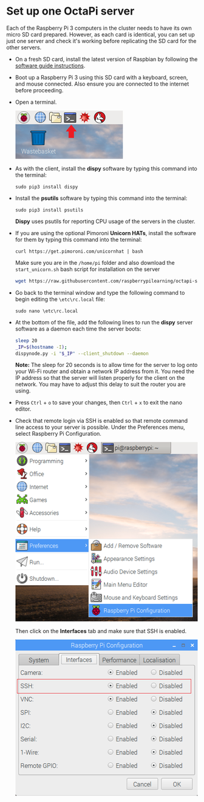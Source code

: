 # Set up one OctaPi server

Each of the Raspberry Pi 3 computers in the cluster needs to have its own micro SD card prepared. However, as each card is identical, you can set up just one server and check it's working before replicating the SD card for the other servers.

- On a fresh SD card, install the latest version of Raspbian by following the [software guide instructions](https://www.raspberrypi.org/learning/software-guide/quickstart/).

- Boot up a Raspberry Pi 3 using this SD card with a keyboard, screen, and mouse connected. Also ensure you are connected to the internet before proceeding.

- Open a terminal.

    ![Open a terminal](images/terminal.png)

- As with the client, install the **dispy** software by typing this command into the terminal:

    ```
    sudo pip3 install dispy
    ```

- Install the **psutils** software by typing this command into the terminal:

    ```
    sudo pip3 install psutils
    ```

    **Dispy** uses psutils for reporting CPU usage of the servers in the cluster.


- If you are using the optional Pimoroni **Unicorn HATs**, install the software for them by typing this command into the terminal:

    ```
    curl https://get.pimoroni.com/unicornhat | bash
    ```

    Make sure you are in the `/home/pi` folder and also download the `start_unicorn.sh` bash script for installation on the server

    ```bash
    wget https://raw.githubusercontent.com/raspberrypilearning/octapi-setup/server/start_unicorn.sh
    ```

- Go back to the terminal window and type the following command to begin editing the `\etc\rc.local` file:

    ```
    sudo nano \etc\rc.local
    ```

- At the bottom of the file, add the following lines to run the **dispy** server software as a daemon each time the server boots:

    ```bash
    sleep 20
    _IP=$(hostname -I);
    dispynode.py -i "$_IP" --client_shutdown --daemon
    ```

    **Note:** The sleep for 20 seconds is to allow time for the server to log onto your Wi-Fi router and obtain a network IP address from it. You need the IP address so that the server will listen properly for the client on the network. You may have to adjust this delay to suit the router you are using.

- Press `Ctrl` + `o` to save your changes, then `Ctrl` + `x` to exit the nano editor.

- Check that remote login via SSH is enabled so that remote command line access to your server is possible. Under the Preferences menu, select Raspberry Pi Configuration.

    ![Enable SSH](images/enable-ssh1.png)

    Then click on the **Interfaces** tab and make sure that SSH is enabled.

    ![Enable SSH](images/enable-ssh.png)
